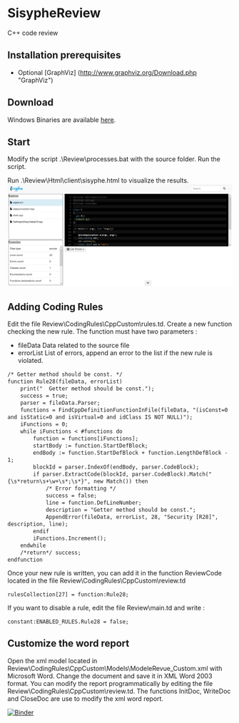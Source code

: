 # SisypheReview
C++ code review 

## Installation prerequisites
 * Optional [GraphViz] (http://www.graphviz.org/Download.php "GraphViz") 
 
## Download
Windows Binaries are available [here](https://github.com/tedi21/SisypheReview/blob/master/sisyphe.7z "SisypheReview").

## Start
Modify the script .\Review\processes.bat with the source folder.
Run the script.

Run .\Review\Html\client\sisyphe.html to visualize the results.
![Sisyphe screenshot](/screen.png "Sisyphe screenshot")

## Adding Coding Rules
Edit the file Review\CodingRules\CppCustom\rules.td.
Create a new function checking the new rule. The function must have two parameters :
 * fileData Data related to the source file
 * errorList List of errors, append an error to the list if the new rule is violated.
```
/* Getter method should be const. */
function Rule28(fileData, errorList)
    print("  Getter method should be const.");
    success = true;
    parser = fileData.Parser;
    functions = FindCppDefinitionFunctionInFile(fileData, "(isConst=0 and isStatic=0 and isVirtual=0 and idClass IS NOT NULL)");
    iFunctions = 0;
    while iFunctions < #functions do
        function = functions[iFunctions];
        startBody := function.StartDefBlock;
        endBody := function.StartDefBlock + function.LengthDefBlock - 1;
        blockId = parser.IndexOf(endBody, parser.CodeBlock);
        if parser.ExtractCode(blockId, parser.CodeBlock).Match("{\s*return\s+\w+\s*;\s*}", new Match()) then
            /* Error formatting */
            success = false;
            line = function.DefLineNumber;
            description = "Getter method should be const.";
            AppendError(fileData, errorList, 28, "Security [R28]", description, line);
        endif
        iFunctions.Increment();
    endwhile
    /*return*/ success;
endfunction
```

Once your new rule is written, you can add it in the function ReviewCode located in the file Review\CodingRules\CppCustom\review.td
```
rulesCollection[27] = function:Rule28;
```

If you want to disable a rule, edit the file Review\main.td and write :
```
constant:ENABLED_RULES.Rule28 = false;
```

## Customize the word report
Open the xml model located in Review\CodingRules\CppCustom\Models\ModeleRevue_Custom.xml with Microsoft Word.
Change the document and save it in XML Word 2003 format.
You can modify the report programmatically by editing the file Review\CodingRules\CppCustom\review.td. The functions InitDoc, WriteDoc and CloseDoc are use to modify the xml word report.

[![Binder](https://mybinder.org/badge_logo.svg)](https://mybinder.org/v2/gh/tedi21/SisypheReview/master)